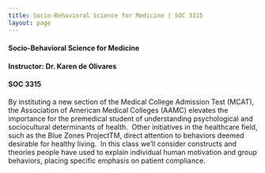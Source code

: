 ```yaml
---
title: Socio-Behavioral Science for Medicine | SOC 3315
layout: page
---
```


#### Socio-Behavioral Science for Medicine

#### Instructor: Dr. Karen de Olivares

#### SOC 3315

By instituting a new section of the Medical College Admission Test (MCAT), the Association of American Medical Colleges (AAMC) elevates the importance for the premedical student of understanding psychological and sociocultural determinants of health.  Other initiatives in the healthcare field, such as the Blue Zones ProjectTM, direct attention to behaviors deemed desirable for healthy living.  In this class we’ll consider constructs and theories people have used to explain individual human motivation and group behaviors, placing specific emphasis on patient compliance.
